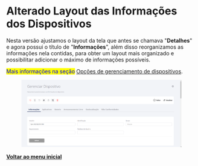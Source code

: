 # Alterado Layout das Informações dos Dispositivos

Nesta versão ajustamos o layout da tela que antes se chamava "**Detalhes**" e agora possui o título de "**Informações**", além disso reorganizamos as informações nela contidas, para obter um layout mais organizado e possibilitar adicionar o máximo de informações possíveis.

<mark style="color:blue;">Mais informações na seção</mark> [Opções de gerenciamento de dispositivos](../../portal/dispositivos/lista-de-dispositivos/opcoes-de-gerenciamento-de-dispositivos.md).

<figure><img src="../../../.gitbook/assets/image (1) (1) (1).png" alt=""><figcaption></figcaption></figure>

[**Voltar ao menu inicial**](./)
